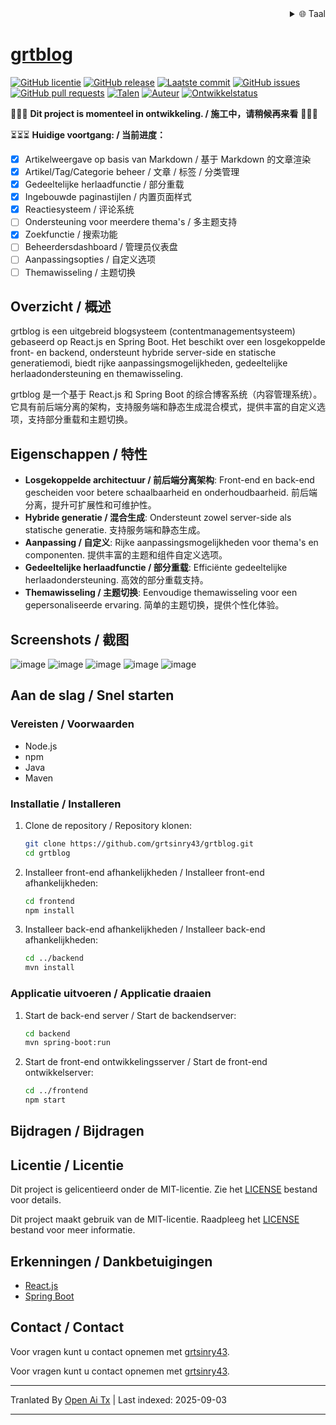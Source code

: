 
<div align="right">
  <details>
    <summary >🌐 Taal</summary>
    <div>
      <div align="center">
        <a href="https://openaitx.github.io/view.html?user=grtsinry43&project=grtblog&lang=en">English</a>
        | <a href="https://openaitx.github.io/view.html?user=grtsinry43&project=grtblog&lang=zh-CN">简体中文</a>
        | <a href="https://openaitx.github.io/view.html?user=grtsinry43&project=grtblog&lang=zh-TW">繁體中文</a>
        | <a href="https://openaitx.github.io/view.html?user=grtsinry43&project=grtblog&lang=ja">日本語</a>
        | <a href="https://openaitx.github.io/view.html?user=grtsinry43&project=grtblog&lang=ko">한국어</a>
        | <a href="https://openaitx.github.io/view.html?user=grtsinry43&project=grtblog&lang=hi">हिन्दी</a>
        | <a href="https://openaitx.github.io/view.html?user=grtsinry43&project=grtblog&lang=th">ไทย</a>
        | <a href="https://openaitx.github.io/view.html?user=grtsinry43&project=grtblog&lang=fr">Français</a>
        | <a href="https://openaitx.github.io/view.html?user=grtsinry43&project=grtblog&lang=de">Deutsch</a>
        | <a href="https://openaitx.github.io/view.html?user=grtsinry43&project=grtblog&lang=es">Español</a>
        | <a href="https://openaitx.github.io/view.html?user=grtsinry43&project=grtblog&lang=it">Italiano</a>
        | <a href="https://openaitx.github.io/view.html?user=grtsinry43&project=grtblog&lang=ru">Русский</a>
        | <a href="https://openaitx.github.io/view.html?user=grtsinry43&project=grtblog&lang=pt">Português</a>
        | <a href="https://openaitx.github.io/view.html?user=grtsinry43&project=grtblog&lang=nl">Nederlands</a>
        | <a href="https://openaitx.github.io/view.html?user=grtsinry43&project=grtblog&lang=pl">Polski</a>
        | <a href="https://openaitx.github.io/view.html?user=grtsinry43&project=grtblog&lang=ar">العربية</a>
        | <a href="https://openaitx.github.io/view.html?user=grtsinry43&project=grtblog&lang=fa">فارسی</a>
        | <a href="https://openaitx.github.io/view.html?user=grtsinry43&project=grtblog&lang=tr">Türkçe</a>
        | <a href="https://openaitx.github.io/view.html?user=grtsinry43&project=grtblog&lang=vi">Tiếng Việt</a>
        | <a href="https://openaitx.github.io/view.html?user=grtsinry43&project=grtblog&lang=id">Bahasa Indonesia</a>
        | <a href="https://openaitx.github.io/view.html?user=grtsinry43&project=grtblog&lang=as">অসমীয়া</
      </div>
    </div>
  </details>
</div>

# grtblog

[![GitHub licentie](https://img.shields.io/github/license/grtsinry43/grtblog)](http://www.apache.org/licenses/LICENSE-2.0.html)
[![GitHub release](https://img.shields.io/github/v/release/grtsinry43/grtblog)](https://github.com/grtsinry43/grtblog/releases)
[![Laatste commit](https://img.shields.io/github/last-commit/grtsinry43/grtblog)](https://github.com/grtsinry43/grtblog/commits/main)
[![GitHub issues](https://img.shields.io/github/issues/grtsinry43/grtblog)](https://github.com/grtsinry43/grtblog/issues)
[![GitHub pull requests](https://img.shields.io/github/issues-pr/grtsinry43/grtblog)](https://github.com/grtsinry43/grtblog/pulls)
[![Talen](https://img.shields.io/github/languages/top/grtsinry43/grtblog)](https://github.com/grtsinry43/grtblog)
[![Auteur](https://img.shields.io/badge/author-grtsinry43-blue)](https://github.com/grtsinry43)
[![Ontwikkelstatus](https://img.shields.io/badge/status-in%20ontwikkeling-yellow)](https://github.com/grtsinry43/grtblog)

🚧🚧🚧 **Dit project is momenteel in ontwikkeling. / 施工中，请稍候再来看** 🚧🚧🚧

⏳⏳⏳ **Huidige voortgang: / 当前进度：**

- [x] Artikelweergave op basis van Markdown / 基于 Markdown 的文章渲染
- [x] Artikel/Tag/Categorie beheer / 文章 / 标签 / 分类管理
- [x] Gedeeltelijke herlaadfunctie / 部分重载
- [x] Ingebouwde paginastijlen / 内置页面样式
- [x] Reactiesysteem / 评论系统
- [ ] Ondersteuning voor meerdere thema's / 多主题支持
- [x] Zoekfunctie / 搜索功能
- [ ] Beheerdersdashboard / 管理员仪表盘
- [ ] Aanpassingsopties / 自定义选项
- [ ] Themawisseling / 主题切换

## Overzicht / 概述

grtblog is een uitgebreid blogsysteem (contentmanagementsysteem) gebaseerd op React.js en Spring Boot. Het beschikt over een
losgekoppelde front- en backend, ondersteunt hybride server-side en statische generatiemodi, biedt rijke
aanpassingsmogelijkheden, gedeeltelijke herlaadondersteuning en themawisseling.

grtblog 是一个基于 React.js 和 Spring Boot 的综合博客系统（内容管理系统）。它具有前后端分离的架构，支持服务端和静态生成混合模式，提供丰富的自定义选项，支持部分重载和主题切换。

## Eigenschappen / 特性

- **Losgekoppelde architectuur / 前后端分离架构**: Front-end en back-end gescheiden voor betere schaalbaarheid en
  onderhoudbaarheid. 前后端分离，提升可扩展性和可维护性。
- **Hybride generatie / 混合生成**: Ondersteunt zowel server-side als statische generatie. 支持服务端和静态生成。
- **Aanpassing / 自定义**: Rijke aanpassingsmogelijkheden voor thema's en componenten. 提供丰富的主题和组件自定义选项。
- **Gedeeltelijke herlaadfunctie / 部分重载**: Efficiënte gedeeltelijke herlaadondersteuning. 高效的部分重载支持。
- **Themawisseling / 主题切换**: Eenvoudige themawisseling voor een gepersonaliseerde ervaring. 简单的主题切换，提供个性化体验。

## Screenshots / 截图

![image](https://github.com/user-attachments/assets/40cac1c2-767a-4e0e-b72c-664384e93dfd)
![image](https://github.com/user-attachments/assets/0f8819c4-5be2-47bf-b526-2db097141bd9)
![image](https://github.com/user-attachments/assets/acbb9f7b-4ffc-45ff-835e-e09ee0a16979)
![image](https://github.com/user-attachments/assets/72116ff9-eb07-4e0c-921a-c3db32cbd59c)
![image](https://github.com/user-attachments/assets/6e790aab-94f4-4ada-8fc7-fc1bef0af5c8)


## Aan de slag / Snel starten

### Vereisten / Voorwaarden

- Node.js
- npm
- Java
- Maven

### Installatie / Installeren

1. Clone de repository / Repository klonen:
    ```bash
    git clone https://github.com/grtsinry43/grtblog.git
    cd grtblog
    ```
2. Installeer front-end afhankelijkheden / Installeer front-end afhankelijkheden:

    ```bash
    cd frontend
    npm install
    ```

3. Installeer back-end afhankelijkheden / Installeer back-end afhankelijkheden:
    ```bash
    cd ../backend
    mvn install
    ```

### Applicatie uitvoeren / Applicatie draaien

1. Start de back-end server / Start de backendserver:
    ```bash
    cd backend
    mvn spring-boot:run
    ```

2. Start de front-end ontwikkelingsserver / Start de front-end ontwikkelserver:
    ```bash
    cd ../frontend
    npm start
    ```

## Bijdragen / Bijdragen

[//]: # (Bijdragen zijn welkom! Lees alstublieft de [bijdrageregels]&#40;CONTRIBUTING.md&#41; voor meer informatie.)

[//]: # ()
[//]: # (Bijdragen zijn welkom! Lees alstublieft de [bijdrageregels]&#40;CONTRIBUTING.md&#41; voor meer informatie.)

## Licentie / Licentie

Dit project is gelicentieerd onder de MIT-licentie. Zie het [LICENSE](LICENSE) bestand voor details.

Dit project maakt gebruik van de MIT-licentie. Raadpleeg het [LICENSE](LICENSE) bestand voor meer informatie.

## Erkenningen / Dankbetuigingen

- [React.js](https://reactjs.org/)
- [Spring Boot](https://spring.io/projects/spring-boot)

## Contact / Contact

Voor vragen kunt u contact opnemen met [grtsinry43](https://github.com/grtsinry43).

Voor vragen kunt u contact opnemen met [grtsinry43](https://github.com/grtsinry43).


---

Tranlated By [Open Ai Tx](https://github.com/OpenAiTx/OpenAiTx) | Last indexed: 2025-09-03

---
